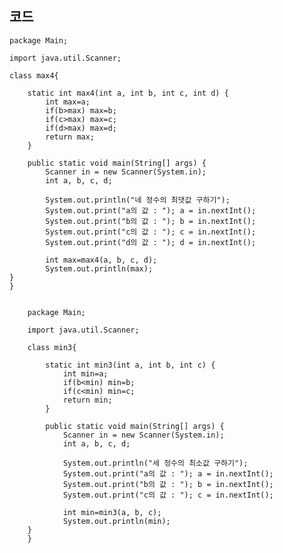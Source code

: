 
## 코드
    
    package Main;
    
    import java.util.Scanner;
    
    class max4{
    	
    	static int max4(int a, int b, int c, int d) {
    		int max=a;
    		if(b>max) max=b;
    		if(c>max) max=c;
    		if(d>max) max=d;
    		return max;
    	}
    
    	public static void main(String[] args) {
    		Scanner in = new Scanner(System.in);  
    		int a, b, c, d;
    		
    		System.out.println("네 정수의 최댓값 구하기");
    		System.out.print("a의 값 : "); a = in.nextInt();
    		System.out.print("b의 값 : "); b = in.nextInt();
    		System.out.print("c의 값 : "); c = in.nextInt();
    		System.out.print("d의 값 : "); d = in.nextInt();
    		
    		int max=max4(a, b, c, d);
    		System.out.println(max);
    }
    }


        package Main;
        
        import java.util.Scanner;
        
        class min3{
        	
        	static int min3(int a, int b, int c) {
        		int min=a;
        		if(b<min) min=b;
        		if(c<min) min=c;
        		return min;
        	}
        
        	public static void main(String[] args) {
        		Scanner in = new Scanner(System.in);  
        		int a, b, c, d;
        		
        		System.out.println("세 정수의 최소값 구하기");
        		System.out.print("a의 값 : "); a = in.nextInt();
        		System.out.print("b의 값 : "); b = in.nextInt();
        		System.out.print("c의 값 : "); c = in.nextInt();
        		
        		int min=min3(a, b, c);
        		System.out.println(min);
        }
        }
